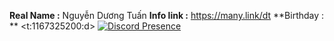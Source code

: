**Real Name :** Nguyễn Dương Tuấn
**Info link :** https://many.link/dt
**Birthday : ** <t:1167325200:d>
[![Discord Presence](https://lanyard-profile-readme-nyria.vercel.app/api/542602170080428063)](https://discord.com/users/542602170080428063)
